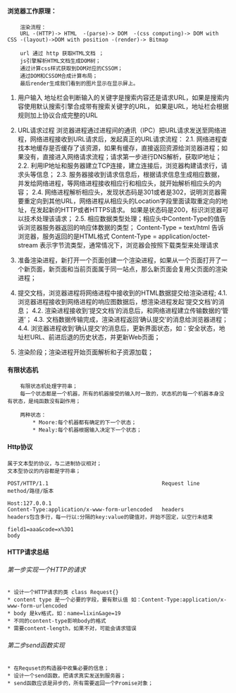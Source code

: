 #### 浏览器工作原理：
		渲染流程：
		URL -(HTTP)-> HTML  -(parse)-> DOM  -(css computing)-> DOM with CSS -(layout)->DOM with position -(render)-> Bitmap

		url 通过 http 获取HTML文档 ；
		js引擎解析HTML文档生成DOM树；
		通过计算css样式获取到DOM对应的CSSOM；
		通过DOM和CSSOM合成计算布局；
		最后render生成我们看到的图片显示在显示屏上。

1. 用户输入
地址栏会判断输入的关键字是搜索内容还是请求URL，如果是搜索内容使用默认搜索引擎合成带有搜索关键字的URL，
如果是URL，地址栏会根据规则加上协议合成完整的URL


2. URL请求过程
浏览器进程通过进程间的通讯（IPC）把URL请求发送至网络进程，网络进程接收到URL请求后，发起真正的URL请求流程：
	2.1. 网络进程查找本地缓存是否缓存了该资源，如果有缓存，直接返回资源给浏览器进程；如果没有，直接进入网络请求流程；请求第一步进行DNS解析，获取IP地址；
	2.2. 利用IP地址和服务器建立TCP连接，建立连接后，浏览器构建请求行，请求头等信息；
	2.3. 服务器接收到请求信息后，根据请求信息生成相应数据，并发给网络进程，等网络进程接收相应行和相应头，就开始解析相应头的内容；
	2.4. 网络进程解析相应头，发现状态码是301或者是302，说明浏览器需要重定向到其他URL，网络进程从相应头的Location字段里面读取重定向的地址，在发起新的HTTP或者HTTPS请求。
	如果是状态码是200，标识浏览器可以技术处理该请求；
	2.5. 相应数据类型处理；相应头中Content-Type的值告诉浏览器服务器返回的响应体数据的类型；
	Content-Type = text/html 告诉浏览器，服务返回的是HTML格式
	Content-Type = application/octet-stream 表示字节流类型，通常情况下，浏览器会按照下载类型来处理请求


3. 准备渲染进程，新打开一个页面创建一个渲染进程，如果从一个页面打开了一个新页面，新页面和当前页面属于同一站点，那么新页面会复用父页面的渲染进程；


4. 提交文档，浏览器进程将网络进程中接收到的HTML数据提交给渲染进程;
	4.1. 浏览器进程接收到网络进程的响应图数据后，想渲染进程发起‘提交文档’的消息；
	4.2. 渲染进程接收到‘提交文档’的消息后，和网络进程建立传输数据的‘管道’；
	4.3. 文档数据传输完成，渲染进程返回‘确认提交’的消息给浏览器进程；
	4.4. 浏览器进程收到‘确认提交’的消息后，更新界面状态，如：安全状态，地址栏URL、前进后退的历史状态，并更新Web页面；


5. 渲染阶段；渲染进程开始页面解析和子资源加载；


#### 有限状态机
		有限状态机处理字符串；
		每一个状态都是一个机器，所有的机器接受的输入时一致的，状态机的每一个机器本身没有状态，是纯函数没有副作用；

		两种状态：
			* Moore:每个机器都有确定的下一个状态；
			* Mealy:每个机器根据输入决定下一个状态；

#### Http协议
	属于文本型的协议，与二进制协议相对；
	文本型协议的内容都是字符串；

	POST/HTTP/1.1                                    Request line
	method/路径/版本

	Host:127.0.0.1
	Content-Type:application/x-www-form-urlencoded   headers
	headers包含多行，每一行以:分隔的key:value的键值对，开始不固定，以空行未结束

	field1=aaa&code=x%3D1														 body

#### HTTP请求总结

###### 第一步实现一个HTTP的请求
	* 设计一个HTTP请求的类 class Request{}
	* content type 是一个必要的字段，要有默认值 如：Content-Type:application/x-www-form-urlencoded   
	* body 是kv格式，如：name=lixin&age=19
	* 不同的content-type影响body的格式
	* 需要content-length，如果不对，可能会请求错误 

###### 第二步send函数实现
	* 在Requset的构造器中收集必要的信息；
	* 设计一个send函数，把请求真实发送到服务器；
	* send函数应该是异步的，所有需要返回一个Promise对象；
